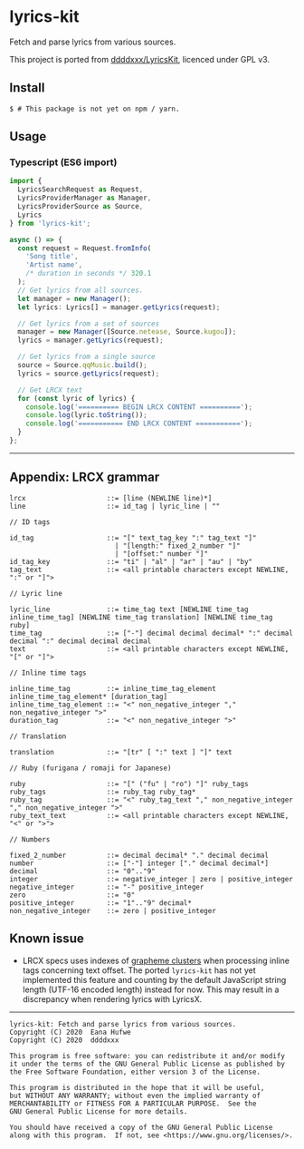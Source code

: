 # lyrics-kit

Fetch and parse lyrics from various sources.

This project is ported from [ddddxxx/LyricsKit](https://github.com/ddddxxx/LyricsKit),
licenced under GPL v3.

## Install

```shell
$ # This package is not yet on npm / yarn.
```

## Usage

### Typescript (ES6 import)

```typescript
import {
  LyricsSearchRequest as Request,
  LyricsProviderManager as Manager,
  LyricsProviderSource as Source,
  Lyrics
} from 'lyrics-kit';

async () => {
  const request = Request.fromInfo(
    'Song title',
    'Artist name',
    /* duration in seconds */ 320.1
  );
  // Get lyrics from all sources.
  let manager = new Manager();
  let lyrics: Lyrics[] = manager.getLyrics(request);

  // Get lyrics from a set of sources
  manager = new Manager([Source.netease, Source.kugou]);
  lyrics = manager.getLyrics(request);

  // Get lyrics from a single source
  source = Source.qqMusic.build();
  lyrics = source.getLyrics(request);

  // Get LRCX text
  for (const lyric of lyrics) {
    console.log('========== BEGIN LRCX CONTENT ==========');
    console.log(lyric.toString());
    console.log('=========== END LRCX CONTENT ===========');
  }
};
```

---

## Appendix: LRCX grammar

```grammar
lrcx                    ::= [line (NEWLINE line)*]
line                    ::= id_tag | lyric_line | ""

// ID tags

id_tag                  ::= "[" text_tag_key ":" tag_text "]"
                          | "[length:" fixed_2_number "]"
                          | "[offset:" number "]"
id_tag_key              ::= "ti" | "al" | "ar" | "au" | "by"
tag_text                ::= <all printable characters except NEWLINE, ":" or "]">

// Lyric line

lyric_line              ::= time_tag text [NEWLINE time_tag inline_time_tag] [NEWLINE time_tag translation] [NEWLINE time_tag ruby]
time_tag                ::= ["-"] decimal decimal decimal* ":" decimal decimal ":" decimal decimal decimal
text                    ::= <all printable characters except NEWLINE, "[" or "]">

// Inline time tags

inline_time_tag         ::= inline_time_tag_element inline_time_tag_element* [duration_tag]
inline_time_tag_element ::= "<" non_negative_integer "," non_negative_integer ">"
duration_tag            ::= "<" non_negative_integer ">"

// Translation

translation             ::= "[tr" [ ":" text ] "]" text

// Ruby (furigana / romaji for Japanese)

ruby                    ::= "[" ("fu" | "ro") "]" ruby_tags
ruby_tags               ::= ruby_tag ruby_tag*
ruby_tag                ::= "<" ruby_tag_text "," non_negative_integer "," non_negative_integer ">"
ruby_text_text          ::= <all printable characters except NEWLINE, "<" or ">">

// Numbers

fixed_2_number          ::= decimal decimal* "." decimal decimal
number                  ::= ["-"] integer ["." decimal decimal*]
decimal                 ::= "0".."9"
integer                 ::= negative_integer | zero | positive_integer
negative_integer        ::= "-" positive_integer
zero                    ::= "0"
positive_integer        ::= "1".."9" decimal*
non_negative_integer    ::= zero | positive_integer
```

## Known issue

- LRCX specs uses indexes of [grapheme clusters] when processing inline tags
  concerning text offset. The ported `lyrics-kit` has not yet implemented
  this feature and counting by the default JavaScript string length
  (UTF-16 encoded length) instead for now. This may result in a discrepancy
  when rendering lyrics with LyricsX.

[grapheme clusters]: http://unicode.org/reports/tr29/

---

    lyrics-kit: Fetch and parse lyrics from various sources.
    Copyright (C) 2020  Eana Hufwe
    Copyright (C) 2020  ddddxxx

    This program is free software: you can redistribute it and/or modify
    it under the terms of the GNU General Public License as published by
    the Free Software Foundation, either version 3 of the License.

    This program is distributed in the hope that it will be useful,
    but WITHOUT ANY WARRANTY; without even the implied warranty of
    MERCHANTABILITY or FITNESS FOR A PARTICULAR PURPOSE.  See the
    GNU General Public License for more details.

    You should have received a copy of the GNU General Public License
    along with this program.  If not, see <https://www.gnu.org/licenses/>.
